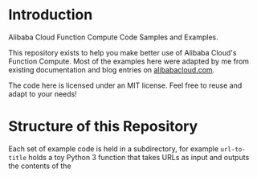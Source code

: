 # Introduction

Alibaba Cloud Function Compute Code Samples and Examples.

This repository exists to help you make better use of Alibaba Cloud's Function Compute. Most of the examples here were adapted by me from existing documentation and blog entries on [alibabacloud.com](https://www.alibabacloud.com).

The code here is licensed under an MIT license. Feel free to reuse and adapt to your needs!

# Structure of this Repository

Each set of example code is held in a subdirectory, for example `url-to-title` holds a toy Python 3 function that takes URLs as input and outputs the contents of the <title> tag on the page pointed to by the input URL.

Most examples will include a README explaining how to set up and use the code.
